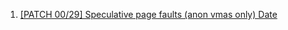  1. [[PATCH 00/29] Speculative page faults (anon vmas only)
Date](https://lkml.org/lkml/2021/4/30/789)
